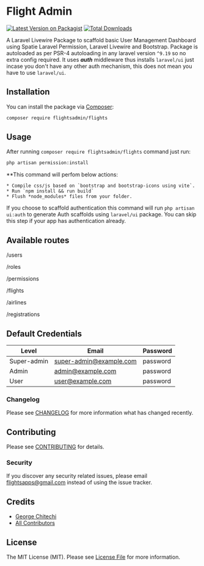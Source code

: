 # Flight Admin

[![Latest Version on Packagist](https://img.shields.io/packagist/v/flightsadmin/flights.svg?style=flat-square)](https://packagist.org/packages/flightsadmin/flights)
[![Total Downloads](https://img.shields.io/packagist/dt/flightsadmin/flights.svg?style=flat-square)](https://packagist.org/packages/flightsadmin/flights)

A Laravel Livewire Package to scaffold basic User Management Dashboard using Spatie Laravel Permission, Laravel Livewire and Bootstrap. Package is autoloaded as per PSR-4 autoloading in any laravel version `^9.19` so no extra config required.
It uses ***auth*** middleware thus installs `laravel/ui` just incase you don't have any other auth mechanism, this does not mean you have to use `laravel/ui`.

## Installation

You can install the package via [Composer](https://getcomposer.org/):

```bash
composer require flightsadmin/flights
```

## Usage

After running `composer require flightsadmin/flights` command just run:

```bash
php artisan permission:install
```
**This command will perfom below actions:

    * Compile css/js based on `bootstrap and bootstrap-icons using vite`.
    * Run `npm install && run build`
    * Flush *node_modules* files from your folder.

If you choose to scaffold authentication this command will run `php artisan ui:auth`
to generate Auth scaffolds using `laravel/ui` package. You can skip this step if your app has authentication already.

## Available routes

/users

/roles

/permissions

/flights

/airlines

/registrations

## Default Credentials

Level | Email | Password
---|---|---
Super-admin| super-admin@example.com | password
Admin| admin@example.com | password
User| user@example.com | password
    

### Changelog

Please see [CHANGELOG](CHANGELOG.md) for more information what has changed recently.

## Contributing

Please see [CONTRIBUTING](CONTRIBUTING.md) for details.

### Security

If you discover any security related issues, please email flightsapps@gmail.com instead of using the issue tracker.

## Credits

- [George Chitechi](https://github.com/flightsadmin)
- [All Contributors](../../contributors)

## License

The MIT License (MIT). Please see [License File](LICENSE.md) for more information.
